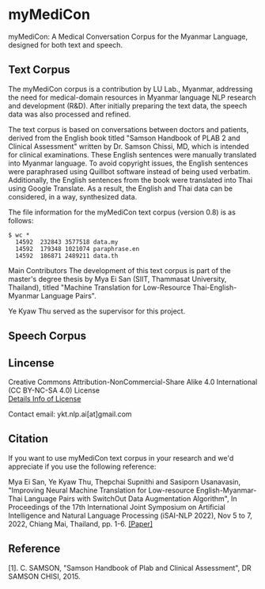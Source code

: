 # myMediCon
myMediCon: A Medical Conversation Corpus for the Myanmar Language, designed for both text and speech.  

## Text Corpus 

The myMediCon corpus is a contribution by LU Lab., Myanmar, addressing the need for medical-domain resources in Myanmar language NLP research and development (R&D). After initially preparing the text data, the speech data was also processed and refined.

The text corpus is based on conversations between doctors and patients, derived from the English book titled "Samson Handbook of PLAB 2 and Clinical Assessment" written by Dr. Samson Chissi, MD, which is intended for clinical examinations. These English sentences were manually translated into Myanmar language. To avoid copyright issues, the English sentences were paraphrased using Quillbot software instead of being used verbatim. Additionally, the English sentences from the book were translated into Thai using Google Translate. As a result, the English and Thai data can be considered, in a way, synthesized data.

The file information for the myMediCon text corpus (version 0.8) is as follows:

```
$ wc *
  14592  232843 3577518 data.my
  14592  179348 1021074 paraphrase.en
  14592  186871 2489211 data.th
```

Main Contributors
The development of this text corpus is part of the master's degree thesis by Mya Ei San (SIIT, Thammasat University, Thailand), titled "Machine Translation for Low-Resource Thai-English-Myanmar Language Pairs".  

Ye Kyaw Thu served as the supervisor for this project.  

## Speech Corpus  


## Lincense

Creative Commons Attribution-NonCommercial-Share Alike 4.0 International (CC BY-NC-SA 4.0) License  
[Details Info of License](https://creativecommons.org/licenses/by-nc-sa/4.0/)  

Contact email: ykt.nlp.ai[at]gmail.com  

## Citation

If you want to use myMediCon text corpus in your research and we'd appreciate if you use the following reference:  

Mya Ei San, Ye Kyaw Thu, Thepchai Supnithi and Sasiporn Usanavasin, "Improving Neural Machine Translation for Low-resource English-Myanmar-Thai Language Pairs with SwitchOut Data Augmentation Algorithm", In Proceedings of the 17th International Joint Symposium on Artificial Intelligence and Natural Language Processing (iSAI-NLP 2022), Nov 5 to 7, 2022, Chiang Mai, Thailand, pp. 1-6. [[Paper]](
https://ieeexplore.ieee.org/document/9960261)  

## Reference

[1]. C. SAMSON, "Samson Handbook of Plab and Clinical Assessment", DR SAMSON CHISI, 2015.


